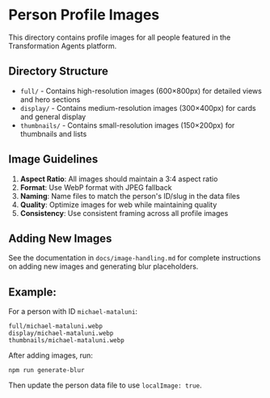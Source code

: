 # Person Profile Images

This directory contains profile images for all people featured in the Transformation Agents platform.

## Directory Structure

- `full/` - Contains high-resolution images (600×800px) for detailed views and hero sections
- `display/` - Contains medium-resolution images (300×400px) for cards and general display
- `thumbnails/` - Contains small-resolution images (150×200px) for thumbnails and lists

## Image Guidelines

1. **Aspect Ratio**: All images should maintain a 3:4 aspect ratio
2. **Format**: Use WebP format with JPEG fallback
3. **Naming**: Name files to match the person's ID/slug in the data files
4. **Quality**: Optimize images for web while maintaining quality
5. **Consistency**: Use consistent framing across all profile images

## Adding New Images

See the documentation in `docs/image-handling.md` for complete instructions on adding new images and generating blur placeholders.

## Example:

For a person with ID `michael-mataluni`:

```
full/michael-mataluni.webp
display/michael-mataluni.webp 
thumbnails/michael-mataluni.webp
```

After adding images, run:

```
npm run generate-blur
```

Then update the person data file to use `localImage: true`. 